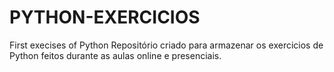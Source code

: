 # PYTHON-EXERCICIOS
First execises of Python
Repositório criado para armazenar os exercicios de Python feitos durante as aulas online e presenciais. 
